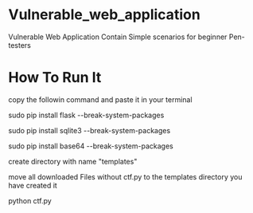 # Vulnerable_web_application
Vulnerable Web Application Contain Simple scenarios for beginner Pen-testers     

# How To Run It
copy the followin command and paste it in your terminal 


sudo pip install flask --break-system-packages


sudo pip install sqlite3 --break-system-packages


sudo pip install base64 --break-system-packages


create directory with name "templates" 



move all downloaded Files without ctf.py to the templates directory you have created it


python ctf.py
